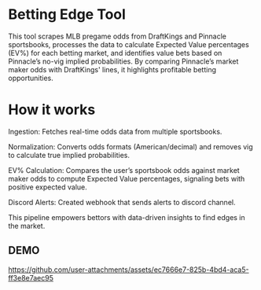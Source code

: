 # Betting Edge Tool
 This tool scrapes MLB pregame odds from DraftKings and Pinnacle sportsbooks, processes the data to calculate Expected Value percentages (EV%) for each betting market, and identifies value bets based on Pinnacle’s no-vig implied probabilities. By comparing Pinnacle’s market maker odds with DraftKings' lines, it highlights profitable betting opportunities.

# How it works
Ingestion: Fetches real-time odds data from multiple sportsbooks.

Normalization: Converts odds formats (American/decimal) and removes vig to calculate true implied probabilities.

EV% Calculation: Compares the user’s sportsbook odds against market maker odds to compute Expected Value percentages, signaling bets with positive expected value.

Discord Alerts: Created webhook that sends alerts to discord channel.

This pipeline empowers bettors with data-driven insights to find edges in the market.


## DEMO

https://github.com/user-attachments/assets/ec7666e7-825b-4bd4-aca5-ff3e8e7aec95


